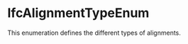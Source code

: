 IfcAlignmentTypeEnum
====================

This enumeration defines the different types of alignments.
